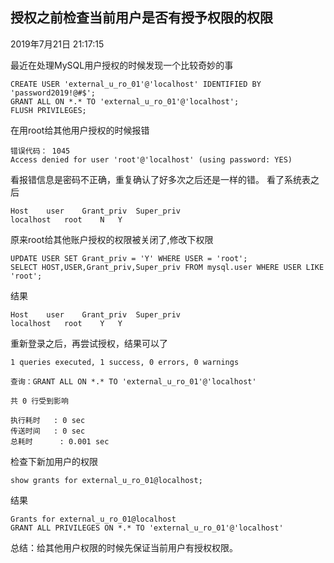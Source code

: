 ## 授权之前检查当前用户是否有授予权限的权限

2019年7月21日 21:17:15

最近在处理MySQL用户授权的时候发现一个比较奇妙的事
```
CREATE USER 'external_u_ro_01'@'localhost' IDENTIFIED BY 'password2019!@#$';
GRANT ALL ON *.* TO 'external_u_ro_01'@'localhost';
FLUSH PRIVILEGES;
```
在用root给其他用户授权的时候报错
```
错误代码： 1045
Access denied for user 'root'@'localhost' (using password: YES)
```
看报错信息是密码不正确，重复确认了好多次之后还是一样的错。
看了系统表之后
```
Host	user	Grant_priv	Super_priv
localhost	root	N	Y
```
原来root给其他账户授权的权限被关闭了,修改下权限
```
UPDATE USER SET Grant_priv = 'Y' WHERE USER = 'root';
SELECT HOST,USER,Grant_priv,Super_priv FROM mysql.user WHERE USER LIKE 'root';
```
结果
```
Host	user	Grant_priv	Super_priv
localhost	root	Y	Y
```
重新登录之后，再尝试授权，结果可以了
```
1 queries executed, 1 success, 0 errors, 0 warnings

查询：GRANT ALL ON *.* TO 'external_u_ro_01'@'localhost'

共 0 行受到影响

执行耗时   : 0 sec
传送时间   : 0 sec
总耗时      : 0.001 sec
```
检查下新加用户的权限
```
show grants for external_u_ro_01@localhost;
```
结果
```
Grants for external_u_ro_01@localhost
GRANT ALL PRIVILEGES ON *.* TO 'external_u_ro_01'@'localhost'
```
总结：给其他用户权限的时候先保证当前用户有授权权限。